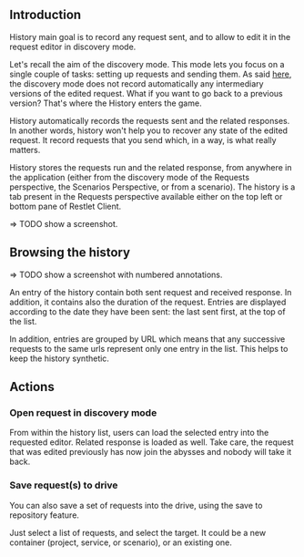 ## Introduction

History main goal is to record any request sent, and to allow to edit it in the request editor in discovery mode.

Let's recall the aim of the discovery mode. This mode lets you focus on a single couple of tasks: setting up requests and sending them.
As said [here](saving), the discovery mode does not record automatically any intermediary versions of the edited request.
What if you want to go back to a previous version? That's where the History enters the game.

History automatically records the requests sent and the related responses.
In another words, history won't help you to recover any state of the edited request. It record requests that you send which, in a way, is what really matters.

History stores the requests run and the related response, from anywhere in the application (either from the discovery mode of the Requests perspective, the Scenarios Perspective, or from a scenario).
The history is a tab present in the Requests perspective available either on the top left or bottom pane of Restlet Client.
 
 => TODO show a screenshot.

## Browsing the history

 => TODO show a screenshot with numbered annotations.

An entry of the history contain both sent request and received response. In addition, it contains also the duration of the request.
Entries are displayed according to the date they have been sent: the last sent first, at the top of the list.

In addition, entries are grouped by URL which means that any successive requests to the same urls represent only one entry in the list. This helps to keep the history synthetic.


## Actions

### Open request in discovery mode

From within the history list, users can load the selected entry into the requested editor. Related response is loaded as well.
Take care, the request that was edited previously has now join the abysses and nobody will take it back.

### Save request(s) to drive

You can also save a set of requests into the drive, using the save to repository feature.

Just select a list of requests, and select the target. It could be a new container (project, service, or scenario), or an existing one.

